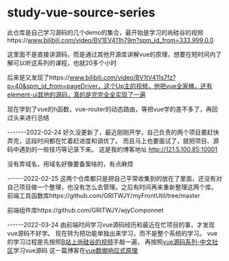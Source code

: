# study-vue-source-series
  此仓库是自己学习源码的几个demo的集合，最开始是学习的尚硅谷的视频https://www.bilibili.com/video/BV1EV411h79m?spm_id_from=333.999.0.0
  
  这里面不是直接讲源码，而是通过其他开源库讲解vue的原理，想要在短时间内了解可以听这系列的课程，也就20多个小时
  
  后来是又发现了https://www.bilibili.com/video/BV1tV411s7fz?p=40&spm_id_from=pageDriver，这个Up主的视频，他把vue全家桶，还有element-ui其他的源码，真的是完完全全实现了一遍
  
  现在学到了vue的h函数，vue-router的动态路由，等把vue学的差不多了，再回过头来进行总结

-------2022-02-24
好久没更新了，最近刚刚开学，自己负责的两个项目要赶快弄完，这段时间都在忙着赶进度和调优了。
而且马上也要面试了，就把项目、源码中遇到的一些技巧等记录下来。
这是我的博客地址 http://121.5.100.85:10001

没有弄域名，用域名好像要备案啥的，有点麻烦

------2022-02-25
这两个仓库都只是把自己平常收集到的放在了里面，还没有对自己项目做一个整理，也没有怎么去管理。之后有时间再来重新整理这两个库。
前端工具函数库https://github.com/GRITWJY/myFrontUtil/tree/master

前端组件库https://github.com/GRITWJY/wjyComponnet

------2022-03-24 
由前端时间学习vue源码经历和最近在忙项目的事，才发现vue源码不好学。
现在转为把功能单独出来学习，而不是整个系统的学习。
vue的学习过程是先按照[B站上尚硅谷的视频](https://www.bilibili.com/video/BV1G54y1s7xV?p=1)手敲一遍，
再按照[vue源码系列-中文社区](https://vue-js.com/learn-vue/start/#_2-%E5%AD%A6%E4%B9%A0%E8%A7%84%E5%88%92)学习vue源码
这一篇博客在[vue数据响应式原理](http://121.5.100.85:10001/vue/data-reactive.html)
